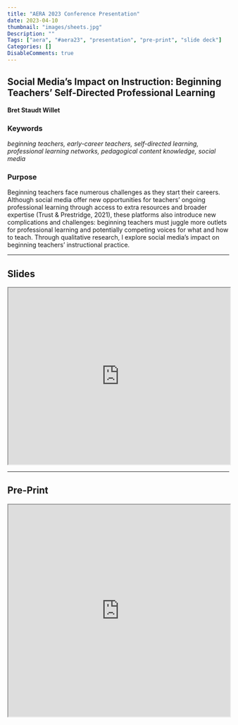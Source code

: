 ```yaml
---
title: "AERA 2023 Conference Presentation"
date: 2023-04-10
thumbnail: "images/sheets.jpg"
Description: ""
Tags: ["aera", "#aera23", "presentation", "pre-print", "slide deck"]
Categories: []
DisableComments: true
---
```


## Social Media’s Impact on Instruction: Beginning Teachers’ Self-Directed Professional Learning

**Bret Staudt Willet**

### Keywords

*beginning teachers, early-career teachers, self-directed learning, professional learning networks, pedagogical content knowledge, social media*

### Purpose

Beginning teachers face numerous challenges as they start their careers. Although social media offer new opportunities for teachers’ ongoing professional learning through access to extra resources and broader expertise (Trust & Prestridge, 2021), these platforms also introduce new complications and challenges: beginning teachers must juggle more outlets for professional learning and potentially competing voices for what and how to teach. Through qualitative research, I explore social media’s impact on beginning teachers’ instructional practice.

<hr>

## Slides

<iframe 
  id="AERA 2023 Presentation Slide Deck (Staudt Willet)" 
  title="AERA 2023 Presentation Slide Deck (Staudt Willet)"
  src="https://bretsw.com/aera23-teachers-social-media/" 
  width="100%" 
  height="400px"
>
</iframe>

<hr>

## Pre-Print

<iframe
  src="https://bretsw.com/files/fyap-brief-preprint.pdf" 
  width = "100%"
  height="480px"
>
</iframe>
